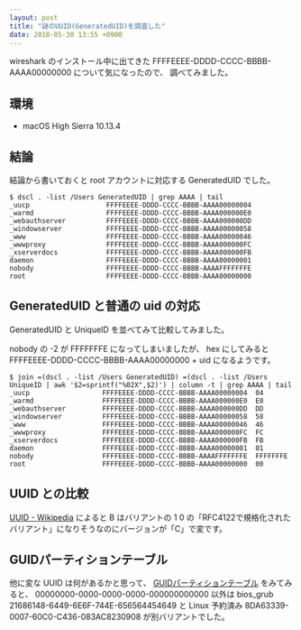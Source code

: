 ```yaml
---
layout: post
title: "謎のUUID(GeneratedUID)を調査した"
date: 2018-05-30 13:55 +0900
---
```

wireshark のインストール中に出てきた FFFFEEEE-DDDD-CCCC-BBBB-AAAA00000000 について気になったので、
調べてみました。

<!--more-->

## 環境

- macOS High Sierra 10.13.4

## 結論

結論から書いておくと root アカウントに対応する GeneratedUID でした。

```console
$ dscl . -list /Users GeneratedUID | grep AAAA | tail
_uucp                   FFFFEEEE-DDDD-CCCC-BBBB-AAAA00000004
_warmd                  FFFFEEEE-DDDD-CCCC-BBBB-AAAA000000E0
_webauthserver          FFFFEEEE-DDDD-CCCC-BBBB-AAAA000000DD
_windowserver           FFFFEEEE-DDDD-CCCC-BBBB-AAAA00000058
_www                    FFFFEEEE-DDDD-CCCC-BBBB-AAAA00000046
_wwwproxy               FFFFEEEE-DDDD-CCCC-BBBB-AAAA000000FC
_xserverdocs            FFFFEEEE-DDDD-CCCC-BBBB-AAAA000000FB
daemon                  FFFFEEEE-DDDD-CCCC-BBBB-AAAA00000001
nobody                  FFFFEEEE-DDDD-CCCC-BBBB-AAAAFFFFFFFE
root                    FFFFEEEE-DDDD-CCCC-BBBB-AAAA00000000
```

## GeneratedUID と普通の uid の対応

GeneratedUID と UniqueID を並べてみて比較してみました。

nobody の -2 が FFFFFFFE になってしまいましたが、
hex にしてみると FFFFEEEE-DDDD-CCCC-BBBB-AAAA00000000 + uid になるようです。

```console
$ join =(dscl . -list /Users GeneratedUID) =(dscl . -list /Users UniqueID | awk '$2=sprintf("%02X",$2)') | column -t | grep AAAA | tail
_uucp                  FFFFEEEE-DDDD-CCCC-BBBB-AAAA00000004  04
_warmd                 FFFFEEEE-DDDD-CCCC-BBBB-AAAA000000E0  E0
_webauthserver         FFFFEEEE-DDDD-CCCC-BBBB-AAAA000000DD  DD
_windowserver          FFFFEEEE-DDDD-CCCC-BBBB-AAAA00000058  58
_www                   FFFFEEEE-DDDD-CCCC-BBBB-AAAA00000046  46
_wwwproxy              FFFFEEEE-DDDD-CCCC-BBBB-AAAA000000FC  FC
_xserverdocs           FFFFEEEE-DDDD-CCCC-BBBB-AAAA000000FB  FB
daemon                 FFFFEEEE-DDDD-CCCC-BBBB-AAAA00000001  01
nobody                 FFFFEEEE-DDDD-CCCC-BBBB-AAAAFFFFFFFE  FFFFFFFE
root                   FFFFEEEE-DDDD-CCCC-BBBB-AAAA00000000  00
```

## UUID との比較

[UUID - Wikipedia](https://ja.wikipedia.org/wiki/UUID)
によると B はバリアントの 1 0 の「RFC4122で規格化されたバリアント」になりそうなのにバージョンが「C」で変です。

## GUIDパーティションテーブル

他に変な UUID は何があるかと思って、
[GUIDパーティションテーブル](https://ja.wikipedia.org/wiki/GUID%E3%83%91%E3%83%BC%E3%83%86%E3%82%A3%E3%82%B7%E3%83%A7%E3%83%B3%E3%83%86%E3%83%BC%E3%83%96%E3%83%AB)
をみてみると、
00000000-0000-0000-0000-000000000000 以外は bios\_grub 21686148-6449-6E6F-744E-656564454649 と Linux 予約済み 8DA63339-0007-60C0-C436-083AC8230908 が別バリアントでした。
